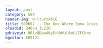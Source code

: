```yaml
---
layout: post 
category: S09 
header-img: w-ltuYzX6cE 
title: S09E02 -- The One Where Emma Cries 
oloadid: R4QaU_3LZIU 
gdriveid: 0B1vQDqa4KyErUWViUkxLVEFCNnc 
bgcolor: ED9121
--- 
```

<!--more--> 
